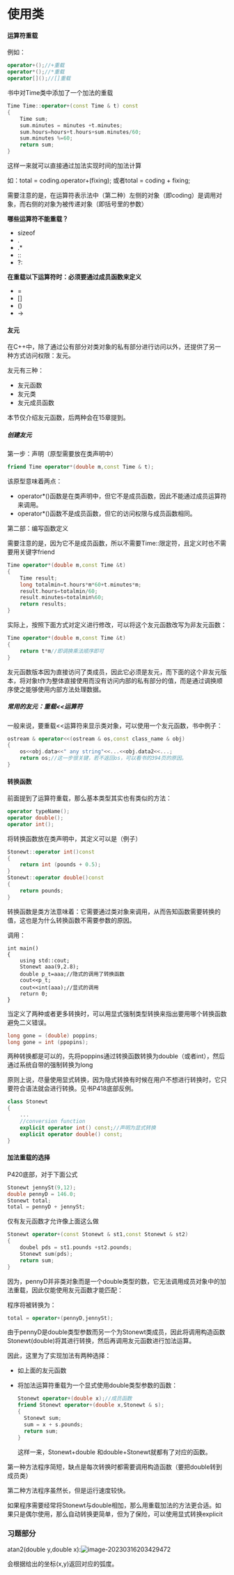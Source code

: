 # 使用类

#### 运算符重载

例如：

```c++
operator+();//+重载
operator*();//*重载
operator[]();//[]重载
```

书中对Time类中添加了一个加法的重载

```c++
Time Time::operator+(const Time & t) const
{
	Time sum;
	sum.minutes = minutes +t.minutes;
	sum.hours=hours+t.hours+sum.minutes/60;
	sum.minutes %=60;
	return sum;
}
```

这样一来就可以直接通过加法实现时间的加法计算

如：total = coding.operator+(fixing); 	或者total = coding + fixing;

需要注意的是，在运算符表示法中（第二种）左侧的对象（即coding）是调用对象，而右侧的对象为被传递对象（即括号里的参数）

**哪些运算符不能重载？**

- sizeof
- .
- .*
- ::
- ?:

**在重载以下运算符时：必须要通过成员函数来定义**

- =
- []
- ()
- ->



#### 友元

在C++中，除了通过公有部分对类对象的私有部分进行访问以外，还提供了另一种方式访问权限：友元。

友元有三种：

- 友元函数
- 友元类
- 友元成员函数

本节仅介绍友元函数，后两种会在15章提到。

##### 创建友元

第一步：声明（原型需要放在类声明中）

```c++
friend Time operator*(double m,const Time & t);
```

该原型意味着两点：

- operator*()函数是在类声明中，但它不是成员函数，因此不能通过成员运算符来调用。
- operator*()函数不是成员函数，但它的访问权限与成员函数相同。

第二部：编写函数定义

需要注意的是，因为它不是成员函数，所以不需要Time::限定符，且定义时也不需要用关键字friend

```c++
Time operator*(double m,const Time &t)
{
    Time result;
    long totalmin=t.hours*m*60+t.minutes*m;
    result.hours=totalmin/60;
    result.minutes=totalmin%60;
    return results;
}
```

实际上，按照下面方式对定义进行修改，可以将这个友元函数改写为非友元函数：

```c++
Time operator*(double m,const Time &t)
{
	return t*m//即调换乘法顺序即可
}
```

友元函数版本因为直接访问了类成员，因此它必须是友元，而下面的这个非友元版本，将对象t作为整体直接使用而没有访问内部的私有部分的值，而是通过调换顺序使之能够使用内部方法处理数据。

##### 常用的友元：重载<<运算符

一般来说，要重载<<运算符来显示类对象，可以使用一个友元函数，书中例子：

```c++
ostream & operator<<(ostream & os,const class_name & obj)
{
	os<<obj.data<<" any string"<<...<<obj.data2<<...;
	return os;//这一步很关键，若不返回os，可以看书的394页的原因。
}
```

#### 转换函数

前面提到了运算符重载，那么基本类型其实也有类似的方法：

```c++
operator typeName();
operator double();
operator int();
```

将转换函数放在类声明中，其定义可以是（例子）

```c++
Stonewt::operator int()const
{
	return int (pounds + 0.5);
}
Stonewt::operator double()const
{
    return pounds;
}
```

 转换函数是类方法意味着：它需要通过类对象来调用，从而告知函数需要转换的值，这也是为什么转换函数不需要参数的原因。

调用：

```
int main()
{
	using std::cout;
	Stonewt aaa(9,2.8);
	double p_t=aaa;//隐式的调用了转换函数
	cout<<p_t;
	cout<<int(aaa);//显式的调用
	return 0;
}
```

当定义了两种或者更多转换时，可以用显式强制类型转换来指出要用哪个转换函数避免二义错误。

```c++
long gone = (double) poppins;
long gone = int (ppopins);
```

两种转换都是可以的，先将poppins通过转换函数转换为double（或者int），然后通过系统自带的强制转换为long

原则上说，尽量使用显式转换，因为隐式转换有时候在用户不想进行转换时，它只要符合语法就会进行转换。见书P418底部反例。

```c++
class Stonewt
{	
	...
	//conversion function
	explicit operator int() const;//声明为显式转换
	explicit operator double() const;
}
```

#### 加法重载的选择

P420底部，对于下面公式

```c++
Stonewt jennySt(9,12);
double pennyD = 146.0;
Stonewt total;
total = pennyD + jennySt;
```

仅有友元函数才允许像上面这么做

```c++
Stonewt operator+(const Stonewt & st1,const Stonewt & st2)
{
	doubel pds = st1.pounds +st2.pounds;
	Stonewt sum(pds);
	return sum;
}
```

因为，pennyD并非类对象而是一个double类型的数，它无法调用成员对象中的加法重载，因此仅能使用友元函数才能匹配：

程序将被转换为：

```c++
total = operator+(pennyD,jennySt);
```

由于pennyD是double类型参数而另一个为Stonewt类成员，因此将调用构造函数Stonewt(double)将其进行转换，然后再调用友元函数进行加法运算。

因此，这里为了实现加法有两种选择：

- 如上面的友元函数

- 将加法运算符重载为一个显式使用double类型参数的函数：

  ```c++
  Stonewt operator+(double x);//成员函数
  friend Stonewt operator+(double x,Stonewt & s);
  {
  	Stonewt sum;
  	sum = x + s.pounds;
  	return sum;
  }
  ```

  这样一来，Stonewt+double 和double+Stonewt就都有了对应的函数。

第一种方法程序简短，缺点是每次转换时都需要调用构造函数（要把double转到成员类）

第二种方法程序虽然长，但是运行速度较快。

如果程序需要经常将Stonewt与double相加，那么用重载加法的方法更合适。如果只是偶尔使用，那么自动转换更简单，但为了保险，可以使用显式转换explicit



### 习题部分

atan2(double y,double x):![image-20230316203429472](C:\Users\89500\AppData\Roaming\Typora\typora-user-images\image-20230316203429472.png)

会根据给出的坐标(x,y)返回对应的弧度。
